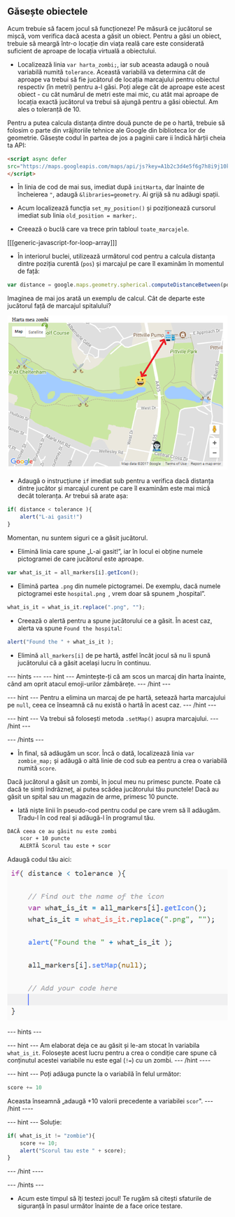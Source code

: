 ## Găsește obiectele

Acum trebuie să facem jocul să funcționeze! Pe măsură ce jucătorul se mișcă, vom verifica dacă acesta a găsit un obiect. Pentru a găsi un obiect, trebuie să meargă într-o locație din viața reală care este considerată suficient de aproape de locația virtuală a obiectului.

+ Localizează linia `var harta_zombi;`, iar sub aceasta adaugă o nouă variabilă numită `tolerance`. Această variabilă va determina cât de aproape va trebui să fie jucătorul de locația marcajului pentru obiectul respectiv (în metri) pentru a-l găsi. Poți alege cât de aproape este acest obiect - cu cât numărul de metri este mai mic, cu atât mai aproape de locația exactă jucătorul va trebui să ajungă pentru a găsi obiectul. Am ales o toleranță de 10.

Pentru a putea calcula distanța dintre două puncte de pe o hartă, trebuie să folosim o parte din vrăjitoriile tehnice ale Google din biblioteca lor de geometrie. Găsește codul în partea de jos a paginii care ii îndică hărții cheia ta API:

```html
<script async defer
src="https://maps.googleapis.com/maps/api/js?key=A1b2c3d4e5f6g7h8i9j10k11&callback=initMap">
</script>
```

+ În linia de cod de mai sus, imediat după `initHarta`, dar înainte de încheierea `"`, adaugă `&libraries=geometry`. Ai grijă să nu adăugi spații.

+ Acum localizează funcția `set_my_position()` și poziționează cursorul imediat sub linia `old_position = marker;`.

+ Creează o buclă care va trece prin tabloul `toate_marcajele`.

[[[generic-javascript-for-loop-array]]]

+ În interiorul buclei, utilizează următorul cod pentru a calcula distanța dintre poziția curentă (`pos`) și marcajul pe care îl examinăm în momentul de față:

```javascript
var distance = google.maps.geometry.spherical.computeDistanceBetween(pos, all_markers[i].getPosition());
```

Imaginea de mai jos arată un exemplu de calcul. Cât de departe este jucătorul față de marcajul spitalului?

![Ce calculăm](images/what-we-are-calculating.png)

+ Adaugă o instrucțiune `if` imediat sub pentru a verifica dacă distanța dintre jucător și marcajul curent pe care îl examinăm este mai mică decât toleranța. Ar trebui să arate așa:

```javascript
if( distance < tolerance ){
    alert("L-ai gasit!")
}
```

Momentan, nu suntem siguri ce a găsit jucătorul.

+ Elimină linia care spune „L-ai gasit!”, iar în locul ei obține numele pictogramei de care jucătorul este aproape.

```javascript
var what_is_it = all_markers[i].getIcon();
```

+ Elimină partea `.png` din numele pictogramei. De exemplu, dacă numele pictogramei este `hospital.png `, vrem doar să spunem „hospital”.

```javascript
what_is_it = what_is_it.replace(".png", "");

```

+ Creează o alertă pentru a spune jucătorului ce a găsit. În acest caz, alerta va spune `Found the hospital`:

```javascript
alert("Found the " + what_is_it );
```

+ Elimină `all_markers[i]` de pe hartă, astfel încât jocul să nu îi spună jucătorului că a găsit același lucru în continuu.

\--- hints \--- \--- hint \--- Amintește-ți că am scos un marcaj din harta înainte, când am oprit atacul emoji-urilor zâmbărețe. \--- /hint \---

\--- hint \--- Pentru a elimina un marcaj de pe hartă, setează harta marcajului pe `null`, ceea ce înseamnă că nu există o hartă în acest caz. \--- /hint \---

\--- hint \--- Va trebui să folosești metoda `.setMap()` asupra marcajului. \--- /hint \---

\--- /hints \---

+ În final, să adăugăm un scor. Încă o dată, localizează linia `var zombie_map;` și adăugă o altă linie de cod sub ea pentru a crea o variabilă numită `score`.

Dacă jucătorul a găsit un zombi, în jocul meu nu primesc puncte. Poate că dacă te simți îndrăzneț, ai putea scădea jucătorului tău punctele! Dacă au găsit un spital sau un magazin de arme, primesc 10 puncte.

+ Iată niște linii în pseudo-cod pentru codul pe care vrem să îl adăugăm. Tradu-l în cod real și adăugă-l în programul tău.

```html
DACĂ ceea ce au găsit nu este zombi
    scor + 10 puncte
    ALERTĂ Scorul tau este + scor
```

Adaugă codul tău aici:

![Adaugă un scor](images/add-score.png)

\--- hints \---

\--- hint \--- Am elaborat deja ce au găsit și le-am stocat în variabila `what_is_it`. Folosește acest lucru pentru a crea o condiție care spune că conținutul acestei variabile nu este egal (`!=`) cu un zombi. \--- /hint \----

\--- hint \--- Poți adăuga puncte la o variabilă în felul următor:

```javascript
score += 10
```

Aceasta înseamnă „adaugă +10 valorii precedente a variabilei `scor`". \--- /hint \----

\--- hint \--- Soluție:

```javascript
if( what_is_it != "zombie"){
    score += 10;
    alert("Scorul tau este " + score);
}
```

\--- /hint \----

\--- /hints \---

+ Acum este timpul să îți testezi jocul! Te rugăm să citești sfaturile de siguranță în pasul următor înainte de a face orice testare.